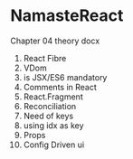 # NamasteReact
Chapter 04
theory docx

1. React Fibre
2. VDom
3. is JSX/ES6 mandatory
4. Comments in React
5. React.Fragment
6. Reconciliation
7. Need of keys 
8. using idx as key
9. Props 
10. Config Driven ui
